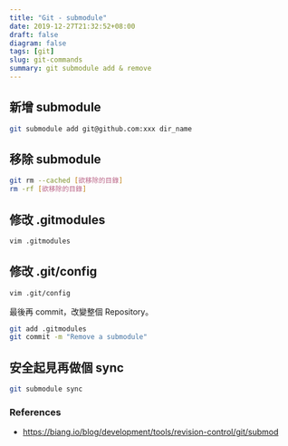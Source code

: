 ```yaml
---
title: "Git - submodule"
date: 2019-12-27T21:32:52+08:00
draft: false
diagram: false
tags: [git]
slug: git-commands
summary: git submodule add & remove
---
```


## 新增 submodule

```bash
git submodule add git@github.com:xxx dir_name
```

## 移除 submodule

```bash
git rm --cached [欲移除的目錄]
rm -rf [欲移除的目錄]
```

## 修改 .gitmodules

```bash
vim .gitmodules
```

## 修改 .git/config

```bash
vim .git/config
```

最後再 commit，改變整個 Repository。

```bash
git add .gitmodules
git commit -m "Remove a submodule"
```

## 安全起見再做個 sync

```bash
git submodule sync
```

### References

- <https://biang.io/blog/development/tools/revision-control/git/submod>

